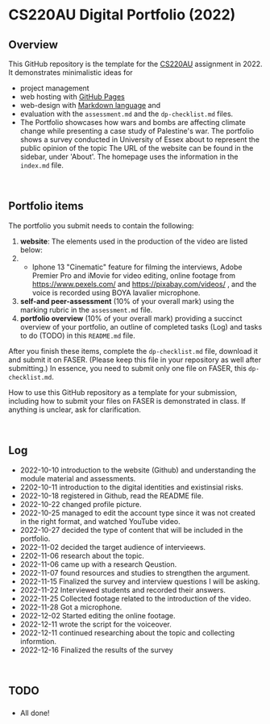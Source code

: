 # CS220AU Digital Portfolio (2022)
## Overview
This GitHub repository is the template for the [CS220AU](https://github.com/khofstadter/CS220AU) assignment in 2022. It demonstrates minimalistic ideas for 

- project management
- web hosting with [GitHub Pages](https://pages.github.com/) 
- web-design with [Markdown language](https://guides.github.com/features/mastering-markdown/) and
- evaluation with the `assessment.md` and the `dp-checklist.md` files. 
- The Portfolio showcases how wars and bombs are affecting climate change while presenting a case study of Palestine's war. The portfolio shows a survey conducted in University of Essex about to represent the public opinion of the topic
The URL of the website can be found in the sidebar, under 'About'. The homepage uses the information in the `index.md` file.

<br>

## Portfolio items
The portfolio you submit needs to contain the following:

1. **website**: The elements used in the production of the video are listed below:
2. - Iphone 13 "Cinematic" feature for filming the interviews, Adobe Premier Pro and iMovie for video editing, online footage from https://www.pexels.com/ and https://pixabay.com/videos/ , and the voice is recorded using BOYA lavalier microphone.
4. **self-and peer-assessment** (10% of your overall mark) using the marking rubric in the `assessment.md` file.
5. **portfolio overview** (10% of your overall mark) providing a succinct overview of your portfolio, an outline of completed tasks (Log) and tasks to do (TODO) in this `README.md` file.

After you finish these items, complete the `dp-checklist.md` file, download it and submit it on FASER. (Please keep this file in your repository as well after submitting.) In essence, you need to submit only one file on FASER, this `dp-checklist.md`. 

How to use this GitHub repository as a template for your submission, including how to submit your files on FASER is demonstrated in class. If anything is unclear, ask for clarification. 

<br>

## Log 
- 2022-10-10 introduction to the website (Github) and understanding the module material and assessments.
- 2202-10-11 introduction to the digital identities and existinsial risks.
- 2022-10-18 registered in Github, read the README file.
- 2022-10-22 changed profile picture.
- 2022-10-25 managed to edit the account type since it was not created in the right format, and watched YouTube video.
- 2022-10-27 decided the type of content that will be included in the portfolio.
- 2022-11-02 decided the target audience of intervieews.
- 2202-11-06 research about the topic.
- 2022-11-06 came up with a research Qeustion.
- 2022-11-07 found resources and studies to strengthen the argument.
- 2022-11-15 Finalized the survey and interview questions I will be asking.
- 2022-11-22 Interviewed students and recorded their answers.
- 2022-11-25 Collected footage related to the introduction of the video.
- 2022-11-28 Got a microphone.
- 2022-12-02 Started editing the online footage.
- 2022-12-11 wrote the script for the voiceover.
- 2022-12-11 continued researching about the topic and collecting informtion.
- 2022-12-16 Finalized the results of the survey
<br>

## TODO
### 
- All done!


